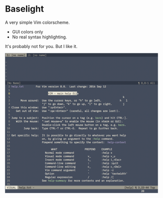 # Baselight

A very simple Vim colorscheme.

- GUI colors only
- No real syntax highlighting.

It's probably not for you. But I like it.

![baselight screenshot](baselight_screenshot.png)